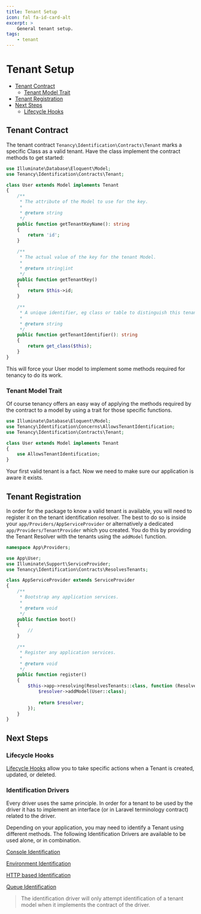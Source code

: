 ```yaml
---
title: Tenant Setup
icon: fal fa-id-card-alt
excerpt: >
    General tenant setup.
tags:
    - tenant
---
```


# Tenant Setup

- [Tenant Contract](#tenant-contract)
  - [Tenant Model Trait](#tenant-model-trait)
- [Tenant Registration](tenant-registration)
- [Next Steps](#next-steps)
  - [Lifecycle Hooks](#lifecycle-hooks)

## Tenant Contract

The tenant contract `Tenancy\Identification\Contracts\Tenant` marks a specific 
Class as a valid tenant. Have the class implement the contract methods to get started:

```php
use Illuminate\Database\Eloquent\Model;
use Tenancy\Identification\Contracts\Tenant;

class User extends Model implements Tenant
{
    /**
     * The attribute of the Model to use for the key.
     *
     * @return string
     */
    public function getTenantKeyName(): string
    {
        return 'id';
    }

    /**
     * The actual value of the key for the tenant Model.
     *
     * @return string|int
     */
    public function getTenantKey()
    {
        return $this->id;
    }

    /**
     * A unique identifier, eg class or table to distinguish this tenant Model.
     *
     * @return string
     */
    public function getTenantIdentifier(): string
    {
        return get_class($this);
    }
}
```

This will force your User model to implement some methods
required for tenancy to do its work. 

### Tenant Model Trait

Of course tenancy offers an easy way of applying the methods
required by the contract to a model by using a trait for those specific functions.

```php
use Illuminate\Database\Eloquent\Model;
use Tenancy\Identification\Concerns\AllowsTenantIdentification;
use Tenancy\Identification\Contracts\Tenant;

class User extends Model implements Tenant
{
    use AllowsTenantIdentification;
}
```

Your first valid tenant is a fact. Now we need to make sure our application
is aware it exists.

## Tenant Registration

In order for the package to know a valid tenant is available, you will need 
to register it on the tenant identification resolver. The best to do so is inside
your `app/Providers/AppServiceProvider` or alternatively a dedicated `app/Providers/TenantProvider`
which you created. You do this by providing the Tenant Resolver with the tenants using the `addModel` function.

```php
namespace App\Providers;

use App\User;
use Illuminate\Support\ServiceProvider;
use Tenancy\Identification\Contracts\ResolvesTenants;

class AppServiceProvider extends ServiceProvider
{
    /**
     * Bootstrap any application services.
     *
     * @return void
     */
    public function boot()
    {
        //
    }

    /**
     * Register any application services.
     *
     * @return void
     */
    public function register()
    {
        $this->app->resolving(ResolvesTenants::class, function (ResolvesTenants $resolver) {
            $resolver->addModel(User::class);
            
            return $resolver;
        });
    }
}
```

## Next Steps

### Lifecycle Hooks

[Lifecycle Hooks](hooks-general) allow you to take specific actions when a Tenant is created, updated, or deleted.

### Identification Drivers

Every driver uses the same principle. In order for a tenant to be used by the driver it has to implement an interface (or in Laravel terminology contract) related to the driver.

Depending on your application, you may need to identify a Tenant using different methods. The following Identification Drivers are available to be used alone, or in combination.

[Console Identification](identification-console)

[Environment Identification](identification-environment)

[HTTP based Identification](identification-http)

[Queue Identification](identification-queue)

> The identification driver will only attempt identification of a tenant model when it implements the contract of the driver.
